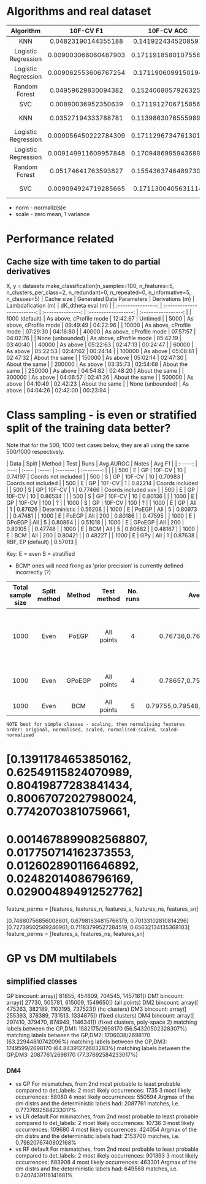 # Algorithms and real dataset
|      Algorithm      |       10F-CV F1      |      10F-CV ACC     |                 Parameters                |  Whitening  |
|:-------------------:|:--------------------:|:-------------------:|:-----------------------------------------:|:-----------:|
|         KNN         |  0.04823190144355188 |  0.1419224345208597 |                  k_n = 5                  |             |
| Logistic Regression | 0.009003066060487903 | 0.17119185801075565 |                                           |             |
| Logistic Regression | 0.009062553606767254 |  0.1711906099150194 | multi_class='multinomial', solver='lbfgs' |             |
|    Random Forest    |  0.04959629830094382 | 0.15240680579263258 |                                           |             |
|         SVC         |  0.00890036952350639 | 0.17119127067158563 |                    OvA                    |             |
|         KNN         |  0.03527194333788781 | 0.11398630765559899 |                  k_n = 5                  | norm, scale |
| Logistic Regression | 0.009056450222784309 | 0.17112967347613017 |                                           | norm, scale |
| Logistic Regression | 0.009149911609957848 | 0.17094869959436892 | multi_class='multinomial', solver='lbfgs' | norm, scale |
|    Random Forest    |  0.05174641763593827 | 0.15543637464897303 |                                           | norm, scale |
|         SVC         | 0.009094924719285665 |  0.1711300405631114 |                    OvA                    | norm, scale |

* norm - normaliz(s)e
* scale - zero mean, 1 variance

# Performance related

## Cache size with time taken to do partial derivatives
X, y = datasets.make_classification(n_samples=100,
n_features=5, 
n_clusters_per_class=2,
n_redundant=0, 
n_repeated=0,
n_informative=5,
n_classes=5)
| Cache size         | Generated Data Parameters   | Derivations (m)   | Lambdafication (m)   | dK_dtheta eval (m)  |
| :----------------: | :-------------------------: | :---------------: | :------------------: | :-----------------: |
| 1000 (default)     | As above, cProfile mode     | 12:42.67          | Untimed              |
| 5000               | As above, cProfile mode     | 09:49:49          | 04:22:96             |
| 10000              | As above, cProfile mode     | 07:29:30          | 04:16:80             |
| 40000              | As above, cProfile mode     | 07.57:57          | 04:02:76             |
| None (unbounded)   | As above, cProfile mode     | 05:42.19          | 03:40:40             |
| 40000              | As above                    | 05:22:63          | 02:47:13             | 00:24:47            |
| 60000              | As above                    | 05:22:53          | 02:47:62             | 00:24:14            |
| 100000             | As above                    | 05:08:81          | 02:47:32             | About the same      |
| 150000             | As above                    | 05:02:14          | 02:47:30             | About the same      |
| 200000             | As above                    | 03:35:73          | 02:54:68             | About the same      |
| 250000             | As above                    | 04:54:82          | 02:48:20             | About the same      |
| 300000             | As above                    | 04:06:57          | 02:41:26             | About the same      |
| 500000             | As above                    | 04:10:49          | 02:42:23             | About the same      |
| None (unbounded)   | As above                    | 04:04:26          | 02:42:00             | 00:23:94            |

# Class sampling - is even or stratified split of the training data better?
Note that for the 500, 1000 test cases below, they are all using the same 500/1000 respectively.

| Data    | Split | Method | Test   | Runs      | Avg AUROC  | Notes               | Avg F1  |
| :-----: | :---: | :----  | :----: | :-------: | :--------: |                     |         |
| 500     | E     | GP     | 10F-CV | 10        | 0.74197    | Coords not included |
| 500     | S     | GP     | 10F-CV | 10        | 0.70983    | Coords not included |
| 500     | E     | GP     | 10F-CV | 1         | 0.82214    | Coords included     |
| 500     | S     | GP     | 10F-CV | 1         | 0.77466    | Coords included vvv |
| 500     | E     | GP     | 10F-CV | 10        | 0.86534    |                     |
| 500     | S     | GP     | 10F-CV | 10        | 0.80136    |                     |
| 1000    | E     | GP     | 10F-CV | 100       | ?          |
| 1000    | S     | GP     | 10F-CV | 100       | ?          |
| 1000    | E     | GP     | All    | 1         | 0.87626    | Deterministic       | 0.56208 |
| 1000    | E     | PoEGP  | All    | 5         | 0.80973    |                     | 0.47481 |
| 1000    | E     | PoEGP  | All    | 200       | 0.80186    |                     | 0.47595 |
| 1000    | E     | GPoEGP | All    | 5         | 0.80864    |                     | 0.51018 |
| 1000    | E     | GPoEGP | All    | 200       | 0.80105    |                     | 0.47748 |
| 1000    | E     | BCM    | All    | 5         | 0.80682    |                     | 0.48167 |
| 1000    | E     | BCM    | All    | 200       | 0.80421    |                     | 0.48227 |
| 1000    | E     | GPy    | All    | 1         | 0.87638    | RBF, EP (default)   | 0.57013 |

Key:
E = even
S = stratified

* BCM* ones will need fixing as 'prior precision' is currently defined incorrectly (?)

| Total sample size   | Split method   | Method   | Test method   | No. runs    | Average AUROC                           | Notes                                          | F1-Score                                |
| :-----------------: | :------------: | :------: | :-----------: | :---------: | :-------------:                         | ---------------------                          | :--------:                              |
| 1000                | Even           | PoEGP    | All points    | 4           | 0.76736,0.76945,0.77309,0.78124         | Expert size: 200, points in each expert random | 0.64515,0.62176,0.74395,0.47536         |
| 1000                | Even           | GPoEGP   | All points    | 4           | 0.78657,0.75807,0.77583,0.79221         | Expert size: 200, ditto                        | 0.32996,0.25872,0.29148,0.32702         |
| 1000                | Even           | BCM      | All points    | 5           | 0.79755,0.79548,0.78110,0.79423,0.77881 | Ditto                                          | 0.55378,0.77672,0.56987,0.43165,0.23686 |

    NOTE best for simple classes - scaling, then normalising features
    order: original, normalised, scaled, normalised-scaled, scaled-normalised
# [0.13911784653850162,   0.62549115824070989,  0.80419877283841434,  0.80067072027980024, 0.77420703810759661, 
#  0.0014678899082568807, 0.017750714162373553, 0.012602890116646892, 0.02482014086796169, 0.029004894912527762]
feature_perms = [features, features_n, features_s, features_ns, features_sn]

[0.74880756856008601, 0.67981634815766179, 0.70133102810814296]
[0.72739502569246961, 0.71183799527284519, 0.65632134135368103]
feature_perms = [features_s, features_ns, features_sn]


# GP vs DM multilabels
## simplified classes
GP  bincount: array([  81855,  454609,  704545, 1457161])
DM1 bincount: array([  27730,  505781,  615009, 1549650]) (all points)
DM2 bincount: array([ 475263,  382189, 1103195,  737523]) (hc clusters)
DM3 bincount: array([ 255393,  376389,  731513, 1334875]) (fixed clusters)
DM4 bincount: array([ 297410,  379470,  874949, 1146341]) (fixed clusters, poly-space 2)
matching labels between the GP,DM1: 1582175/2698170 (56.54320502328307%)
matching labels between the GP,DM2: 1706038/2698170 (63.22944810742096%)
matching labels between the GP,DM3: 1749599/2698170 (64.84391272603283%)
matching labels between the GP,DM3: 2087761/2698170 (77.37692584233017%)
### DM4
* vs GP
    For mismatches, from 2nd most probable to least probable compared to det_labels:
        2 most likely occurrences: 1735
        3 most likely occurrences: 58080
        4 most likely occurrences: 550594
    Argmax of the dm distrs and the deterministic labels had: 2087761 matches, i.e. 0.7737692584233017%
* vs LR default
    For mismatches, from 2nd most probable to least probable compared to det_labels:
        2 most likely occurrences: 10736
        3 most likely occurrences: 109680
        4 most likely occurrences: 424054
    Argmax of the dm distrs and the deterministic labels had: 2153700 matches, i.e. 0.7982076740902168%
* vs RF default
    For mismatches, from 2nd most probable to least probable compared to det_labels:
        2 most likely occurrences: 901393
        3 most likely occurrences: 683908
        4 most likely occurrences: 463301
    Argmax of the dm distrs and the deterministic labels had: 649568 matches, i.e. 0.2407439116141681%
